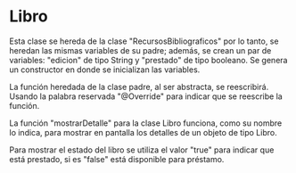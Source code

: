 # Libro

Esta clase se hereda de la clase "RecursosBibliograficos" por lo tanto, se heredan las mismas variables de su padre; además, se crean un par de variables: "edicion" de tipo String y "prestado" de tipo booleano. Se genera un constructor en donde se inicializan las variables.

La función heredada de la clase padre, al ser abstracta, se reescribirá. Usando la palabra reservada "@Override" para indicar que se reescribe la función.

La función "mostrarDetalle" para la clase Libro funciona, como su nombre lo indica, para mostrar en pantalla los detalles de un objeto de tipo Libro.

Para mostrar el estado del libro se utiliza el valor "true" para indicar que está prestado, si es "false" está disponible para préstamo.
